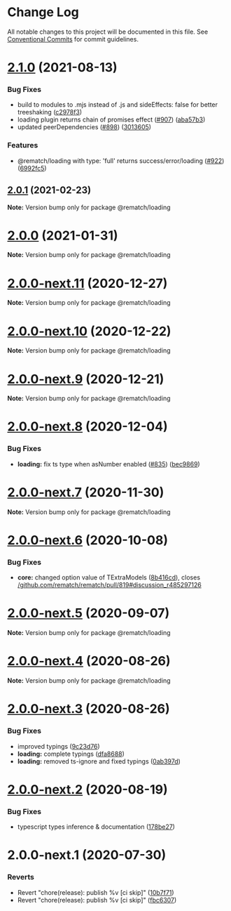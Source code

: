 # Change Log

All notable changes to this project will be documented in this file.
See [Conventional Commits](https://conventionalcommits.org) for commit guidelines.

# [2.1.0](https://github.com/rematch/rematch/compare/@rematch/loading@2.0.1...@rematch/loading@2.1.0) (2021-08-13)


### Bug Fixes

* build to modules to .mjs instead of .js and sideEffects: false for better treeshaking ([c2978f3](https://github.com/rematch/rematch/commit/c2978f3087f8283249f69b60c569720e56091c36))
* loading plugin returns chain of promises effect ([#907](https://github.com/rematch/rematch/issues/907)) ([aba57b3](https://github.com/rematch/rematch/commit/aba57b37f0dc915f0d37752474e5c2e2582249c1))
* updated peerDependencies ([#898](https://github.com/rematch/rematch/issues/898)) ([3013605](https://github.com/rematch/rematch/commit/30136054a9c7d2f1b4215e66e2e4065314f841eb))


### Features

* @rematch/loading with type: 'full' returns success/error/loading ([#922](https://github.com/rematch/rematch/issues/922)) ([6992fc5](https://github.com/rematch/rematch/commit/6992fc5226ad682efa071a32c7ddb3f9549e59e8))





## [2.0.1](https://github.com/rematch/rematch/compare/@rematch/loading@2.0.0...@rematch/loading@2.0.1) (2021-02-23)

**Note:** Version bump only for package @rematch/loading





# [2.0.0](https://github.com/rematch/rematch/compare/@rematch/loading@2.0.0-next.11...@rematch/loading@2.0.0) (2021-01-31)

**Note:** Version bump only for package @rematch/loading





# [2.0.0-next.11](https://github.com/rematch/rematch/compare/@rematch/loading@2.0.0-next.10...@rematch/loading@2.0.0-next.11) (2020-12-27)

**Note:** Version bump only for package @rematch/loading





# [2.0.0-next.10](https://github.com/rematch/rematch/compare/@rematch/loading@2.0.0-next.9...@rematch/loading@2.0.0-next.10) (2020-12-22)

**Note:** Version bump only for package @rematch/loading





# [2.0.0-next.9](https://github.com/rematch/rematch/compare/@rematch/loading@2.0.0-next.8...@rematch/loading@2.0.0-next.9) (2020-12-21)

**Note:** Version bump only for package @rematch/loading





# [2.0.0-next.8](https://github.com/rematch/rematch/compare/@rematch/loading@2.0.0-next.7...@rematch/loading@2.0.0-next.8) (2020-12-04)


### Bug Fixes

* **loading:** fix ts type when asNumber enabled ([#835](https://github.com/rematch/rematch/issues/835)) ([bec9869](https://github.com/rematch/rematch/commit/bec986925f961629bf618a9fe9bf52873aab7320))





# [2.0.0-next.7](https://github.com/rematch/rematch/compare/@rematch/loading@2.0.0-next.6...@rematch/loading@2.0.0-next.7) (2020-11-30)

**Note:** Version bump only for package @rematch/loading





# [2.0.0-next.6](https://github.com/rematch/rematch/compare/@rematch/loading@2.0.0-next.5...@rematch/loading@2.0.0-next.6) (2020-10-08)


### Bug Fixes

* **core:** changed option value of TExtraModels ([8b416cd](https://github.com/rematch/rematch/commit/8b416cd6d06c966d56d556486e584c0444ee286e)), closes [/github.com/rematch/rematch/pull/819#discussion_r485297126](https://github.com//github.com/rematch/rematch/pull/819/issues/discussion_r485297126)





# [2.0.0-next.5](https://github.com/rematch/rematch/compare/@rematch/loading@2.0.0-next.4...@rematch/loading@2.0.0-next.5) (2020-09-07)

**Note:** Version bump only for package @rematch/loading





# [2.0.0-next.4](https://github.com/rematch/rematch/compare/@rematch/loading@2.0.0-next.3...@rematch/loading@2.0.0-next.4) (2020-08-26)

**Note:** Version bump only for package @rematch/loading





# [2.0.0-next.3](https://github.com/rematch/rematch/compare/@rematch/loading@2.0.0-next.2...@rematch/loading@2.0.0-next.3) (2020-08-26)


### Bug Fixes

* improved typings ([9c23d76](https://github.com/rematch/rematch/commit/9c23d766f230f1947f2e45f7bc173d6b00a6d5d5))
* **loading:** complete typings ([dfa8688](https://github.com/rematch/rematch/commit/dfa86880b6896b2c0fa645ad888e1693e8019c05))
* **loading:** removed ts-ignore and fixed typings ([0ab397d](https://github.com/rematch/rematch/commit/0ab397d6fbb115da23db011dbb3dd57b9fcee3e1))





# [2.0.0-next.2](https://github.com/rematch/rematch/compare/@rematch/loading@2.0.0-next.1...@rematch/loading@2.0.0-next.2) (2020-08-19)


### Bug Fixes

* typescript types inference & documentation ([178be27](https://github.com/rematch/rematch/commit/178be27a55753f16bb0c31ed08ab9f8dc2175d4b))





# 2.0.0-next.1 (2020-07-30)


### Reverts

* Revert "chore(release): publish %v [ci skip]" ([10b7f71](https://github.com/rematch/rematch/commit/10b7f71f88b44e6d9bf6f60a9c207e01014ff700))
* Revert "chore(release): publish %v [ci skip]" ([fbc6307](https://github.com/rematch/rematch/commit/fbc6307eec881a9856d01217c2cb570f2d131ca0))
